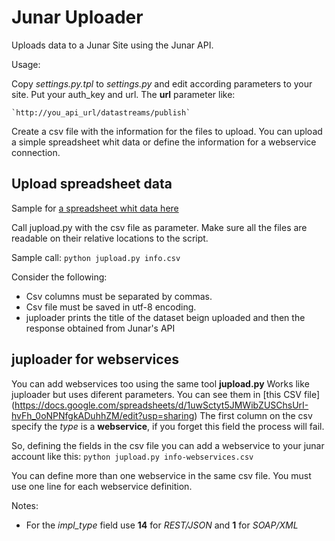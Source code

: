 Junar Uploader
==============

Uploads data to a Junar Site using the Junar API.

Usage:

Copy *settings.py.tpl* to *settings.py* and edit according parameters to your site. Put your auth_key and url.
The **url** parameter like:

	`http://you_api_url/datastreams/publish`

Create a csv file with the information for the files to upload.
You can upload a simple spreadsheet whit data or define the information for a webservice connection.

Upload spreadsheet data
-----------------------

Sample for [a spreadsheet whit data here](https://docs.google.com/a/okfn.org/spreadsheet/ccc?key=0Aq9agjil66PydGFaRERZOVBEam5KMUFIM1dKVklrRlE#gid=0)

Call jupload.py with the csv file as parameter. Make sure all the files are readable on their relative locations to the script.

Sample call:
	`python jupload.py info.csv`

Consider the following:
  * Csv columns must be separated by commas.
  * Csv file must be saved in utf-8 encoding.
  * juploader prints the title of the dataset beign uploaded and then the response obtained from Junar's API


juploader for webservices
--------------------------------

You can add webservices too using the same tool **jupload.py**
Works like juploader but uses diferent parameters. You can see them in [this CSV file] (https://docs.google.com/spreadsheets/d/1uwSctyt5JMWibZUSChsUrI-hvFh_0oNPNfgkADuhhZM/edit?usp=sharing)
The first column on the csv specify the *type* is a **webservice**, if you forget this field the process will fail.

So, defining the fields in the csv file you can add a webservice to your junar account like this:
	`python jupload.py info-webservices.csv`

You can define more than one webservice in the same csv file. You must use one line for each webservice definition.

Notes:
   * For the *impl_type* field use **14** for *REST/JSON* and **1** for *SOAP/XML*
